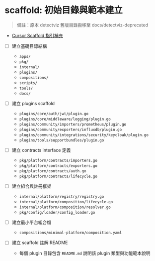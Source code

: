 # scaffold: 初始目錄與範本建立

> 備註：原本 detectviz 舊版目錄搬移至 docs/detectviz-deprecated

- [Cursor Scaffold 指引補充](docs/README.md)



- [ ] 建立基礎目錄結構
  - `apps/`
  - `pkg/`
  - `internal/`
  - `plugins/`
  - `compositions/`
  - `scripts/`
  - `tools/`
  - `docs/`

- [ ] 建立 plugins scaffold
  - `plugins/core/auth/jwt/plugin.go`
  - `plugins/core/middleware/logging/plugin.go`
  - `plugins/community/importers/prometheus/plugin.go`
  - `plugins/community/exporters/influxdb/plugin.go`
  - `plugins/community/integrations/security/keycloak/plugin.go`
  - `plugins/tools/supportbundles/plugin.go`

- [ ] 建立 contracts interface 定義
  - `pkg/platform/contracts/importers.go`
  - `pkg/platform/contracts/exporters.go`
  - `pkg/platform/contracts/auth.go`
  - `pkg/platform/contracts/lifecycle.go`

- [ ] 建立組合與註冊框架
  - `internal/platform/registry/registry.go`
  - `internal/platform/composition/lifecycle.go`
  - `internal/platform/composition/resolver.go`
  - `pkg/config/loader/config_loader.go`

- [ ] 建立最小平台組合檔
  - `compositions/minimal-platform/composition.yaml`

- [ ] 建立 scaffold 註解 README
  - 每個 plugin 目錄包含 `README.md` 說明該 plugin 類型與功能範本說明